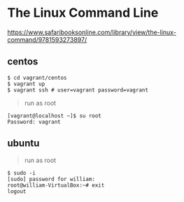 # The Linux Command Line

https://www.safaribooksonline.com/library/view/the-linux-command/9781593273897/

## centos

```
$ cd vagrant/centos
$ vagrant up
$ vagrant ssh # user=vagrant password=vagrant
```

> run as root

```
[vagrant@localhost ~]$ su root
Password: vagrant
```

## ubuntu

> run as root

```
$ sudo -i
[sudo] password for william: 
root@william-VirtualBox:~# exit
logout
```
